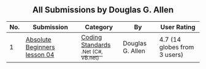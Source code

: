 ﻿<div align="center">

## All Submissions by Douglas G\. Allen

</div>

No.  | Submission | Category | By   | User Rating
---- | ---------- | -------- | ---- | -----------
1 | [Absolute Beginners lesson 04<br />](https://github.com/Planet-Source-Code/douglas-g-allen-absolute-beginners-lesson-04__10-5218) | [Coding Standards<br /><sup>.Net (C#, VB.net)</sup>](../ByCategory/coding-standards__10-33.md) | Douglas G\. Allen | 4.7 (14 globes from 3 users)
